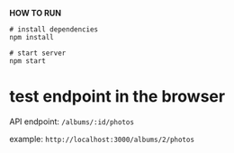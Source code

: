 **HOW TO RUN**
```
# install dependencies
npm install

# start server
npm start
```

# test endpoint in the browser

API endpoint: `/albums/:id/photos`

example: `http://localhost:3000/albums/2/photos`

